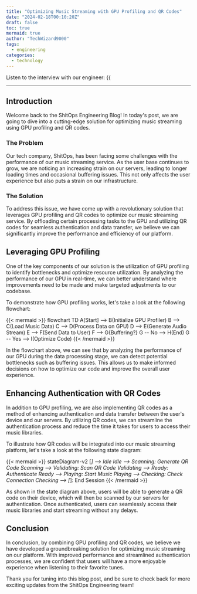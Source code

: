 ```yaml
---
title: "Optimizing Music Streaming with GPU Profiling and QR Codes"
date: "2024-02-18T00:10:20Z"
draft: false
toc: true
mermaid: true
author: "TechWizard9000"
tags:
  - engineering
categories:
  - technology
---
```


Listen to the interview with our engineer: {{<audio src="https://s3.chaops.de/shitops/podcasts/optimizing-music-streaming-with-gpu-profiling-and-qr-codes.mp3" class="audio">}}

---
## Introduction

Welcome back to the ShitOps Engineering Blog! In today's post, we are going to dive into a cutting-edge solution for optimizing music streaming using GPU profiling and QR codes. 

### The Problem
Our tech company, ShitOps, has been facing some challenges with the performance of our music streaming service. As the user base continues to grow, we are noticing an increasing strain on our servers, leading to longer loading times and occasional buffering issues. This not only affects the user experience but also puts a strain on our infrastructure.

### The Solution
To address this issue, we have come up with a revolutionary solution that leverages GPU profiling and QR codes to optimize our music streaming service. By offloading certain processing tasks to the GPU and utilizing QR codes for seamless authentication and data transfer, we believe we can significantly improve the performance and efficiency of our platform.

## Leveraging GPU Profiling

One of the key components of our solution is the utilization of GPU profiling to identify bottlenecks and optimize resource utilization. By analyzing the performance of our GPU in real-time, we can better understand where improvements need to be made and make targeted adjustments to our codebase.

To demonstrate how GPU profiling works, let's take a look at the following flowchart:

{{< mermaid >}}
flowchart TD
    A[Start] --> B(Initialize GPU Profiler)
    B --> C(Load Music Data)
    C --> D(Process Data on GPU)
    D --> E(Generate Audio Stream)
    E --> F(Send Data to User)
    F --> G{Buffering?}
    G -- No --> H(End)
    G -- Yes --> I(Optimize Code)
{{< /mermaid >}}

In the flowchart above, we can see that by analyzing the performance of our GPU during the data processing stage, we can detect potential bottlenecks such as buffering issues. This allows us to make informed decisions on how to optimize our code and improve the overall user experience.

## Enhancing Authentication with QR Codes

In addition to GPU profiling, we are also implementing QR codes as a method of enhancing authentication and data transfer between the user's device and our servers. By utilizing QR codes, we can streamline the authentication process and reduce the time it takes for users to access their music libraries.

To illustrate how QR codes will be integrated into our music streaming platform, let's take a look at the following state diagram:

{{< mermaid >}}
stateDiagram-v2
    [*] --> Idle
    Idle --> Scanning: Generate QR Code
    Scanning --> Validating: Scan QR Code
    Validating --> Ready: Authenticate
    Ready --> Playing: Start Music
    Playing --> Checking: Check Connection
    Checking --> [*]: End Session
{{< /mermaid >}}

As shown in the state diagram above, users will be able to generate a QR code on their device, which will then be scanned by our servers for authentication. Once authenticated, users can seamlessly access their music libraries and start streaming without any delays.

## Conclusion

In conclusion, by combining GPU profiling and QR codes, we believe we have developed a groundbreaking solution for optimizing music streaming on our platform. With improved performance and streamlined authentication processes, we are confident that users will have a more enjoyable experience when listening to their favorite tunes.

Thank you for tuning into this blog post, and be sure to check back for more exciting updates from the ShitOps Engineering team!